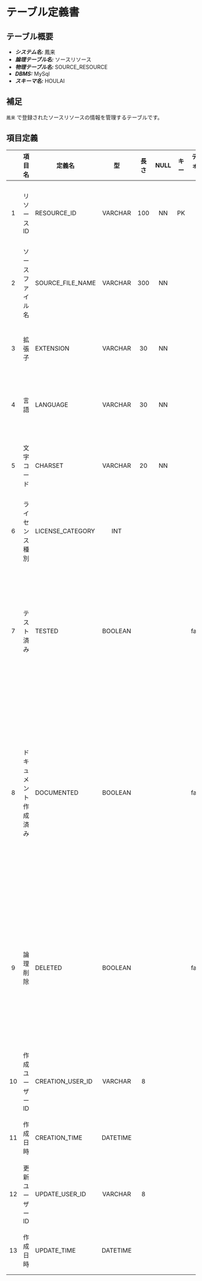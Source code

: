 # テーブル定義書

## テーブル概要

- **_システム名:_** 鳳来
- **_論理テーブル名:_** ソースリソース
- **_物理テーブル名:_** SOURCE_RESOURCE
- **_DBMS:_** MySql
- **_スキーマ名:_** HOULAI

## 補足

`鳳来` で登録されたソースリソースの情報を管理するテーブルです。

## 項目定義

|     | 項目名               | 定義名           |    型    | 長さ | NULL | キー | デフォルト | 説明                                                                                                |
| :-: | :------------------- | ---------------- | :------: | :--: | :--: | :--: | :--------: | --------------------------------------------------------------------------------------------------- |
|  1  | リソース ID          | RESOURCE_ID      | VARCHAR  | 100  |  NN  |  PK  |            | リソースを識別する一意の値                                                                          |
|  2  | ソースファイル名     | SOURCE_FILE_NAME | VARCHAR  | 300  |  NN  |      |            | ソースファイルの名前                                                                                |
|  3  | 拡張子               | EXTENSION        | VARCHAR  |  30  |  NN  |      |            | ソースファイルの名拡張子                                                                            |
|  4  | 言語                 | LANGUAGE         | VARCHAR  |  30  |  NN  |      |            | ソースファイルの開発言語                                                                            |
|  5  | 文字コード           | CHARSET          | VARCHAR  |  20  |  NN  |      |            | ソースファイルの文字コード                                                                          |
|  6  | ライセンス種別       | LICENSE_CATEGORY |   INT    |      |      |      |     0      | ソースコードのライセンス種別                                                                        |
|  7  | テスト済み           | TESTED           | BOOLEAN  |      |      |      |   false    | ソースコードのテスト実施可否</br>false: テスト未実施</br>true: テスト実施済                         |
|  8  | ドキュメント作成済み | DOCUMENTED       | BOOLEAN  |      |      |      |   false    | ソースコードのドキュメント化実施可否</br>false: ドキュメント化未実施</br>true: ドキュメント化実施済 |
|  9  | 論理削除             | DELETED          | BOOLEAN  |      |      |      |   false    | レコードの論理削除可否</br>false: 論理削除されていない</br>true: 論理削除されている                 |
| 10  | 作成ユーザー ID      | CREATION_USER_ID | VARCHAR  |  8   |      |      |            | レコードを作成したユーザー ID                                                                       |
| 11  | 作成日時             | CREATION_TIME    | DATETIME |      |      |      |            | レコードの作成日時                                                                                  |
| 12  | 更新ユーザー ID      | UPDATE_USER_ID   | VARCHAR  |  8   |      |      |            | レコードを更新したユーザー ID                                                                       |
| 13  | 作成日時             | UPDATE_TIME      | DATETIME |      |      |      |            | レコードの更新日時                                                                                  |
